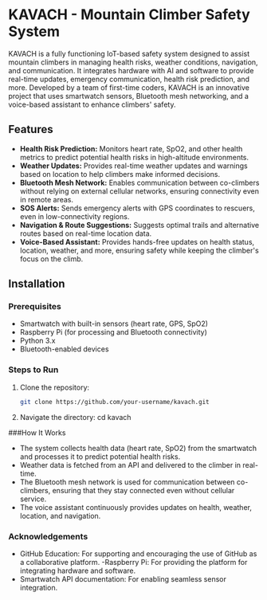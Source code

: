 # KAVACH - Mountain Climber Safety System

KAVACH is a fully functioning IoT-based safety system designed to assist mountain climbers in managing health risks, weather conditions, navigation, and communication. It integrates hardware with AI and software to provide real-time updates, emergency communication, health risk prediction, and more. Developed by a team of first-time coders, KAVACH is an innovative project that uses smartwatch sensors, Bluetooth mesh networking, and a voice-based assistant to enhance climbers' safety.

## Features

- **Health Risk Prediction:** Monitors heart rate, SpO2, and other health metrics to predict potential health risks in high-altitude environments.
- **Weather Updates:** Provides real-time weather updates and warnings based on location to help climbers make informed decisions.
- **Bluetooth Mesh Network:** Enables communication between co-climbers without relying on external cellular networks, ensuring connectivity even in remote areas.
- **SOS Alerts:** Sends emergency alerts with GPS coordinates to rescuers, even in low-connectivity regions.
- **Navigation & Route Suggestions:** Suggests optimal trails and alternative routes based on real-time location data.
- **Voice-Based Assistant:** Provides hands-free updates on health status, location, weather, and more, ensuring safety while keeping the climber's focus on the climb.

## Installation

### Prerequisites

- Smartwatch with built-in sensors (heart rate, GPS, SpO2)
- Raspberry Pi (for processing and Bluetooth connectivity)
- Python 3.x
- Bluetooth-enabled devices

### Steps to Run

1. Clone the repository:
   ```bash
   git clone https://github.com/your-username/kavach.git
2. Navigate the directory:
   cd kavach

###How It Works

- The system collects health data (heart rate, SpO2) from the smartwatch and processes it to predict potential health risks.
- Weather data is fetched from an API and delivered to the climber in real-time.
- The Bluetooth mesh network is used for communication between co-climbers, ensuring that they stay connected even without cellular service.
- The voice assistant continuously provides updates on health, weather, location, and navigation. 

### Acknowledgements
- GitHub Education: For supporting and encouraging the use of GitHub as a collaborative platform.
-Raspberry Pi: For providing the platform for integrating hardware and software.
- Smartwatch API documentation: For enabling seamless sensor integration.
